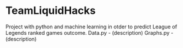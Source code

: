 # TeamLiquidHacks 

Project with python and machine learning in otder to predict League of Legends ranked games outcome.
Data.py - (description)
Graphs.py - (description)
